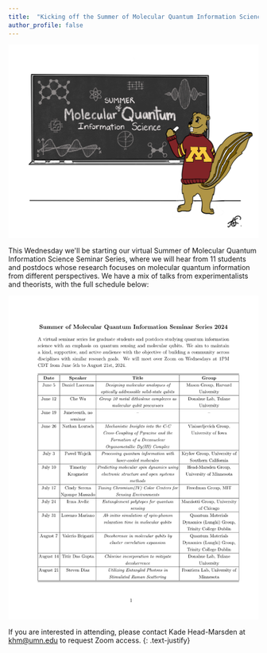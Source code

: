 ```yaml
---
title:  "Kicking off the Summer of Molecular Quantum Information Science Seminar Series!"
author_profile: false
---
```


 <img src="/assets/images/summer-seminars-2024.jpeg" alt="">
 
This Wednesday we'll be starting our virtual Summer of Molecular Quantum Information Science Seminar Series, where we will hear from 11 students and postdocs whose research focuses on molecular quantum information from different perspectives. We have a mix of talks from experimentalists and theorists, with the full schedule below: 

 <img src="/assets/images/Summer_seminar_series.pdf" alt="">
 
If you are interested in attending, please contact Kade Head-Marsden at  <a href = "mailto: khm@umn.edu">khm@umn.edu</a> to request Zoom access. 
{: .text-justify}
